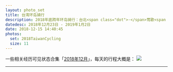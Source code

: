 ```yaml
---
layout: photo_set
title: 台湾环岛骑行
description: 2018年底跨年环岛骑行：台北<span class="dot">·</span>莺歌<span class="dot">·</span>新竹<span class="dot">·</span>彰化<span class="dot">·</span>台南<span class="dot">·</span>高雄<span class="dot">·</span>枋寮<span class="dot">·</span>大武<span class="dot">·</span>台东<span class="dot">·</span>瑞穗<span class="dot">·</span>花莲
datedesc: 2018年12月23日 - 2019年1月2日
date: 2018-12-15 14:40:45
photos:
  set: 2018TaiwanCycling
  size: 11
---
```

一些相关经历可见状态合集「[2018年12月](/thought/201812/)」，每天的行程大概是：
![](https://s2.loli.net/2023/02/20/R1yquDYZ6seS8mP.jpg)

---